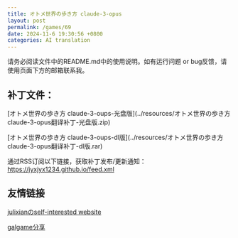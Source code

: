 ```yaml
---
title: オトメ世界の歩き方 claude-3-opus
layout: post
permalink: /games/69
date: 2024-11-6 19:30:56 +0800
categories: AI translation
---
```



请务必阅读文件中的README.md中的使用说明。如有运行问题 or bug反馈，请使用页面下方的邮箱联系我。

## 补丁文件：

[オトメ世界の歩き方 claude-3-oups-光盘版](../resources/オトメ世界の歩き方 claude-3-opus翻译补丁-光盘版.zip)

 

[オトメ世界の歩き方 claude-3-oups-dl版](../resources/オトメ世界の歩き方 claude-3-opus翻译补丁-dl版.rar)

 

通过RSS订阅以下链接，获取补丁发布/更新通知：https://jyxjyx1234.github.io/feed.xml

## 友情链接

[julixianのself-interested website](https://julixian-siw.worldsystem.top/) 

[galgame分享](https://t.me/galgpt)